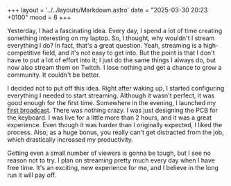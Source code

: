 +++
layout = '../../layouts/Markdown.astro'
date = "2025-03-30 20:23 +0100"
mood = 8
+++

Yesterday, I had a fascinating idea. Every day, I spend a lot of time creating something interesting on my laptop. So, I thought, why wouldn't I stream everything I do? In fact, that's a great question. Yeah, streaming is a high-competitive field, and it's not easy to get into. But the point is that I don't have to put a lot of effort into it; I just do the same things I always do, but now also stream them on Twitch. I lose nothing and get a chance to grow a community. It couldn't be better.

I decided not to put off this idea. Right after waking up, I started configuring everything I needed to start streaming. Although it wasn't perfect, it was good enough for the first time. Somewhere in the evening, I launched my [first broadcast](https://www.twitch.tv/videos/2419377280). There was nothing crazy. I was just designing the PCB for the keyboard. I was live for a little more than 2 hours, and it was a great experience. Even though it was harder than I originally expected, I liked the process. Also, as a huge bonus, you really can't get distracted from the job, which drastically increased my productivity.

Getting even a small number of viewers is gonna be tough, but I see no reason not to try. I plan on streaming pretty much every day when I have free time. It's an exciting, new experience for me, and I believe in the long run it will pay off.